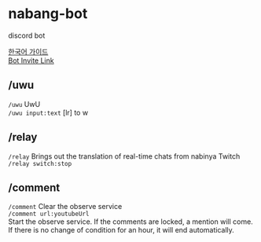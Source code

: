 # nabang-bot
discord bot

[한국어 가이드](./README-ko.md)  
[Bot Invite Link](https://discord.com/api/oauth2/authorize?client_id=886101403603447868&permissions=0&scope=bot%20applications.commands)

## /uwu
`/uwu` UwU  
`/uwu input:text` [lr] to w

## /relay
`/relay` Brings out the translation of real-time chats from nabinya Twitch  
`/relay switch:stop`

## /comment
`/comment` Clear the observe service  
`/comment url:youtubeUrl`  
Start the observe service. If the comments are locked, a mention will come.  
If there is no change of condition for an hour, it will end automatically.
